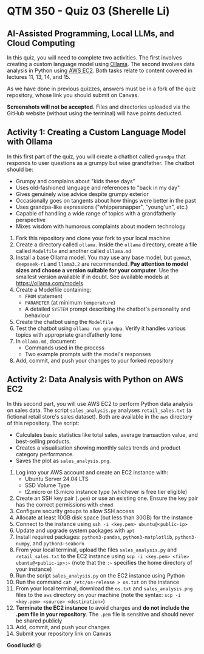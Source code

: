 # QTM 350 - Quiz 03 (Sherelle Li)

## AI-Assisted Programming, Local LLMs, and Cloud Computing

In this quiz, you will need to complete two activities. The first involves creating a custom language model using [Ollama](https://ollama.com/). The second involves data analysis in Python using [AWS EC2](https://aws.amazon.com/ec2/). Both tasks relate to content covered in lectures 11, 13, 14, and 15.

As we have done in previous quizzes, answers must be in a fork of the quiz repository, whose link you should submit on Canvas.

**Screenshots will not be accepted.** Files and directories uploaded via the GitHub website (without using the terminal) will have points deducted.

## Activity 1: Creating a Custom Language Model with Ollama

In this first part of the quiz, you will create a chatbot called `grandpa` that responds to user questions as a grumpy but wise grandfather. The chatbot should be:

- Grumpy and complains about "kids these days"
- Uses old-fashioned language and references to "back in my day"
- Gives genuinely wise advice despite grumpy exterior
- Occasionally goes on tangents about how things were better in the past
- Uses grandpa-like expressions ("whippersnapper", "young'un", etc.)
- Capable of handling a wide range of topics with a grandfatherly perspective
- Mixes wisdom with humorous complaints about modern technology

1. Fork this repository and clone your fork to your local machine
2. Create a directory called `ollama`. Inside the `ollama` directory, create a file called `Modelfile` and another called `ollama.md`
3. Install a base Ollama model. You may use any base model, but `gemma3`, `deepseek-r1` and `llama3.2` are recommended. **Pay attention to model sizes and choose a version suitable for your computer**. Use the smallest version available if in doubt. See available models at <https://ollama.com/models>
4. Create a Modelfile containing:
   - `FROM` statement
   - `PARAMETER` (at minimum `temperature`)
   - A detailed `SYSTEM` prompt describing the chatbot's personality and behaviour
5. Create the chatbot using the `Modelfile`
6. Test the chatbot using `ollama run grandpa`. Verify it handles various topics with appropriate grandfatherly tone
7. In `ollama.md`, document:
   - Commands used in the process
   - Two example prompts with the model's responses
8. Add, commit, and push your changes to your forked repository

## Activity 2: Data Analysis with Python on AWS EC2

In this second part, you will use AWS EC2 to perform Python data analysis on sales data. The script `sales_analysis.py` analyses `retail_sales.txt` (a fictional retail store's sales dataset). Both are available in the `aws` directory of this repository. The script:

- Calculates basic statistics like total sales, average transaction value, and best-selling products.
- Creates a visualisation showing monthly sales trends and product category performance.
- Saves the plot as `sales_analysis.png`.

1. Log into your AWS account and create an EC2 instance with:
   - Ubuntu Server 24.04 LTS
   - SSD Volume Type
   - t2.micro or t3.micro instance type (whichever is free tier eligible)
2. Create an SSH key pair (`.pem`) or use an existing one. Ensure the key pair has the correct permissions with `chmod`
3. Configure security groups to allow SSH access
4. Allocate at least 10GB disk space (but less than 30GB) for the instance
5. Connect to the instance using `ssh -i <key.pem> ubuntu@<public-ip>`
6. Update and upgrade system packages with `apt`
7. Install required packages: `python3-pandas`, `python3-matplotlib`, `python3-numpy`, and `python3-seaborn`
8. From your local terminal, upload the files `sales_analysis.py` and `retail_sales.txt` to the EC2 instance using `scp -i <key.pem> <file> ubuntu@<public-ip>:~` (note that the `:~` specifies the home directory of your instance)
9. Run the script `sales_analysis.py` on the EC2 instance using Python
10. Run the command `cat /etc/os-release > os.txt` on the instance
11. From your local terminal, download the `os.txt` and `sales_analysis.png` files to the `aws` directory on your machine (note the syntax: `scp -i <key.pem> <source> <destination>`)
12. **Terminate the EC2 instance** to avoid charges and **do not include the .pem file in your repository**. The `.pem` file is sensitive and should never be shared publicly
13. Add, commit, and push your changes
14. Submit your repository link on Canvas

**Good luck!** 😃